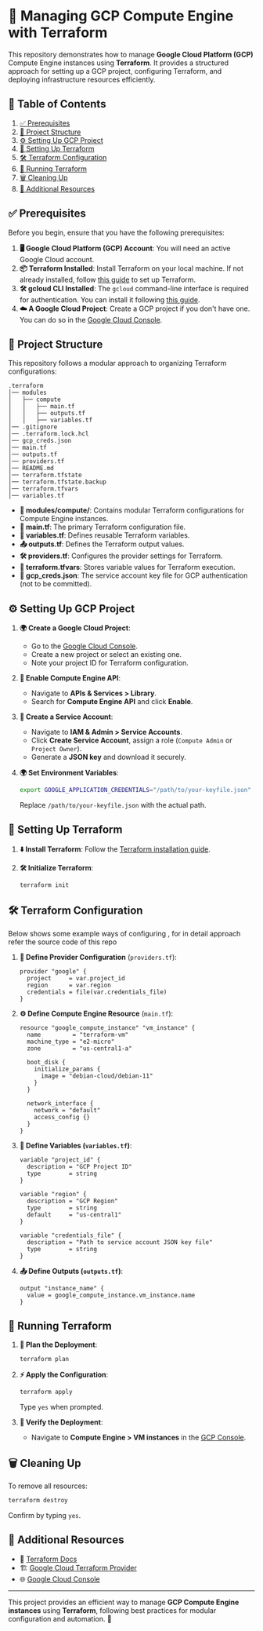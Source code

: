 # 🚀 Managing GCP Compute Engine with Terraform

This repository demonstrates how to manage **Google Cloud Platform (GCP)** Compute Engine instances using **Terraform**. It provides a structured approach for setting up a GCP project, configuring Terraform, and deploying infrastructure resources efficiently.

## 📑 Table of Contents

1. [✅ Prerequisites](#prerequisites)
2. [📂 Project Structure](#project-structure)
3. [⚙️ Setting Up GCP Project](#setting-up-gcp-project)
4. [🔧 Setting Up Terraform](#setting-up-terraform)
5. [🛠️ Terraform Configuration](#terraform-configuration)
6. [🚀 Running Terraform](#running-terraform)
7. [🗑️ Cleaning Up](#cleaning-up)
8. [📌 Additional Resources](#additional-resources)

## ✅ Prerequisites

Before you begin, ensure that you have the following prerequisites:

1. **🖥️ Google Cloud Platform (GCP) Account**: You will need an active Google Cloud account.
2. **📦 Terraform Installed**: Install Terraform on your local machine. If not already installed, follow [this guide](https://learn.hashicorp.com/tutorials/terraform/install-cli) to set up Terraform.
3. **🛠️ gcloud CLI Installed**: The `gcloud` command-line interface is required for authentication. You can install it following [this guide](https://cloud.google.com/sdk/docs/install).
4. **☁️ A Google Cloud Project**: Create a GCP project if you don't have one. You can do so in the [Google Cloud Console](https://console.cloud.google.com/).

## 📂 Project Structure

This repository follows a modular approach to organizing Terraform configurations:

```
.terraform
│── modules
│   ├── compute
│   │   ├── main.tf
│   │   ├── outputs.tf
│   │   ├── variables.tf
│── .gitignore
│── .terraform.lock.hcl
│── gcp_creds.json
│── main.tf
│── outputs.tf
│── providers.tf
│── README.md
│── terraform.tfstate
│── terraform.tfstate.backup
│── terraform.tfvars
│── variables.tf
```

- **📂 modules/compute/**: Contains modular Terraform configurations for Compute Engine instances.
- **📄 main.tf**: The primary Terraform configuration file.
- **🔧 variables.tf**: Defines reusable Terraform variables.
- **📤 outputs.tf**: Defines the Terraform output values.
- **🛠️ providers.tf**: Configures the provider settings for Terraform.
- **📑 terraform.tfvars**: Stores variable values for Terraform execution.
- **🔐 gcp_creds.json**: The service account key file for GCP authentication (not to be committed).

## ⚙️ Setting Up GCP Project

1. **🌍 Create a Google Cloud Project**:
    - Go to the [Google Cloud Console](https://console.cloud.google.com/).
    - Create a new project or select an existing one.
    - Note your project ID for Terraform configuration.

2. **🔌 Enable Compute Engine API**:
    - Navigate to **APIs & Services > Library**.
    - Search for **Compute Engine API** and click **Enable**.

3. **👤 Create a Service Account**:
    - Navigate to **IAM & Admin > Service Accounts**.
    - Click **Create Service Account**, assign a role (`Compute Admin` or `Project Owner`).
    - Generate a **JSON key** and download it securely.

4. **🌍 Set Environment Variables**:

    ```bash
    export GOOGLE_APPLICATION_CREDENTIALS="/path/to/your-keyfile.json"
    ```

    Replace `/path/to/your-keyfile.json` with the actual path.

## 🔧 Setting Up Terraform

1. **⬇️ Install Terraform**: Follow the [Terraform installation guide](https://learn.hashicorp.com/tutorials/terraform/install-cli).
2. **🛠️ Initialize Terraform**:

    ```bash
    terraform init
    ```

## 🛠️ Terraform Configuration

Below shows some example ways of configuring , for in detail approach refer the source code of this repo

1. **🔗 Define Provider Configuration** (`providers.tf`):

    ```hcl
    provider "google" {
      project     = var.project_id
      region      = var.region
      credentials = file(var.credentials_file)
    }
    ```

2. **⚙️ Define Compute Engine Resource** (`main.tf`):

    ```hcl
    resource "google_compute_instance" "vm_instance" {
      name         = "terraform-vm"
      machine_type = "e2-micro"
      zone         = "us-central1-a"

      boot_disk {
        initialize_params {
          image = "debian-cloud/debian-11"
        }
      }

      network_interface {
        network = "default"
        access_config {}
      }
    }
    ```

3. **📝 Define Variables (`variables.tf`)**:

    ```hcl
    variable "project_id" {
      description = "GCP Project ID"
      type        = string
    }
    
    variable "region" {
      description = "GCP Region"
      type        = string
      default     = "us-central1"
    }
    
    variable "credentials_file" {
      description = "Path to service account JSON key file"
      type        = string
    }
    ```

4. **📤 Define Outputs (`outputs.tf`)**:

    ```hcl
    output "instance_name" {
      value = google_compute_instance.vm_instance.name
    }
    ```

## 🚀 Running Terraform

1. **📝 Plan the Deployment**:

    ```bash
    terraform plan
    ```

2. **⚡ Apply the Configuration**:

    ```bash
    terraform apply
    ```

    Type `yes` when prompted.

3. **📌 Verify the Deployment**:
    - Navigate to **Compute Engine > VM instances** in the [GCP Console](https://console.cloud.google.com/).

## 🗑️ Cleaning Up

To remove all resources:

```bash
terraform destroy
```

Confirm by typing `yes`.

## 📌 Additional Resources

- 📖 [Terraform Docs](https://developer.hashicorp.com/terraform/docs)
- 🏗️ [Google Cloud Terraform Provider](https://registry.terraform.io/providers/hashicorp/google/latest/docs)
- 🌐 [Google Cloud Console](https://console.cloud.google.com/)

---

This project provides an efficient way to manage **GCP Compute Engine instances** using **Terraform**, following best practices for modular configuration and automation. 🌟

